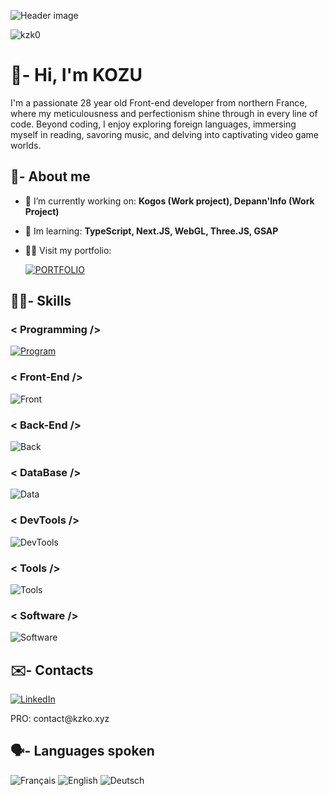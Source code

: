 ![Header image](https://img.freepik.com/vetores-premium/ilustracao-em-vetor-de-banner-de-boas-vindas-de-tema-de-8-bits-de-pixels_671488-26.jpg)

<p> <img src="https://komarev.com/ghpvc/?username=kzk0&label=Profile%20views&color=0e75b6&style=flat" alt="kzk0" /> </p>

# 👋- Hi, I'm KOZU

I'm a passionate 28 year old Front-end developer from northern France, where my meticulousness and perfectionism shine through in every line of code.
Beyond coding, I enjoy exploring foreign languages, immersing myself in reading, savoring music, and delving into captivating video game worlds.

## 👀- About me

- 🔭 I’m currently working on: **Kogos (Work project), Depann'Info (Work Project)**

- 🌱 Im learning: **TypeScript, Next.JS,  WebGL, Three.JS, GSAP**

- 👨‍💻 Visit my portfolio:  

  <a href="https://kzko.xyz/">
    <img alt="PORTFOLIO" src="https://img.shields.io/badge/Website-blue?style=for-the-badge&logo=react&logoColor=white" alt="portfolio">
  </a>

## 👨‍🎨- Skills

### < Programming />
[![Program](https://skillicons.dev/icons?i=js,ts,php&theme=light)](https://skillicons.dev)

### < Front-End />
![Front](https://skillicons.dev/icons?i=html,css,sass,react&theme=light)

### < Back-End />
![Back](https://skillicons.dev/icons?i=nodejs,express,firebase&theme=light)

### < DataBase />
![Data](https://skillicons.dev/icons?i=mongodb,mysql&theme=light)

### < DevTools />
![DevTools](https://skillicons.dev/icons?i=npm,yarn,vite,pnpm,postman,git,github,redux&theme=light)

### < Tools />
![Tools](https://skillicons.dev/icons?i=vscode,sublime,powershell,wordpress&theme=light)

### < Software />
![Software](https://skillicons.dev/icons?i=ps,figma,notion&theme=light)

## ✉️- Contacts

[![LinkedIn](https://img.shields.io/badge/LinkedIn-0077B5?style=for-the-badge&logo=linkedin&logoColor=white)](https://www.linkedin.com/in/mehdi-miraoui/)

<p>PRO: contact@kzko.xyz</p>

## 🗣️- Languages spoken

![Français](https://flagcdn.com/32x24/fr.png) ![English](https://flagcdn.com/32x24/gb.png) ![Deutsch](https://flagcdn.com/32x24/de.png)
